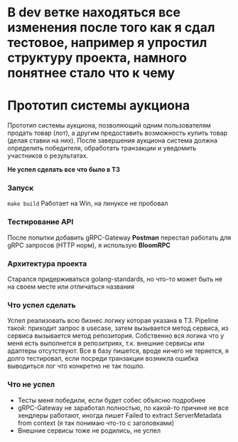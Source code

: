 # **В dev ветке находяться все изменения после того как я сдал тестовое, например я упростил структуру проекта, намного понятнее стало что к чему**

# Прототип системы аукциона
Прототип системы аукциона, позволяющий одним пользователям продать товар (лот), а другим предоставить возможность купить товар (делая ставки на них).
После завершения аукциона система должна определить победителя, обработать транзакции и уведомить участников о результатах.

**Не успел сделать все что было в ТЗ**
### Запуск
```make build```
Работает на Win, на линуксе не пробовал
### Тестирование API
После попытки добавить gRPC-Gateway **Postman** перестал работать для gRPC запросов (HTTP норм), я использую **BloomRPC**
### Архитектура проекта
Старался придерживаться golang-standards, но что-то может быть не на своем месте или отличаться названия
### Что успел сделать
Успел реализовать всю бизнес логику которая указана в ТЗ. Pipeline такой: приходит запрос в usecase, затем вызывается метод сервиса, из сервиса вызывается метод репозитория. Собственно вся логика что у меня есть выполнется в репозитриях, т.к. внешние сервисы или адаптеры отсутствуют. Все в базу пишется, вроде ничего не теряется, я долго тестировал, если посреди транзакции возникла ошибка выводиться лог что конкретно не так пошло.
### Что не успел
- Тесты меня победили, если будет собес объясню подробнее
- gRPC-Gateway не заработал полностью, по какой-то причине не все хендлеры работают, иногда пишет Failed to extract ServerMetadata from context (я так понимаю что-то с заголовками)
- Внешние сервисы тоже не родились, не успел
